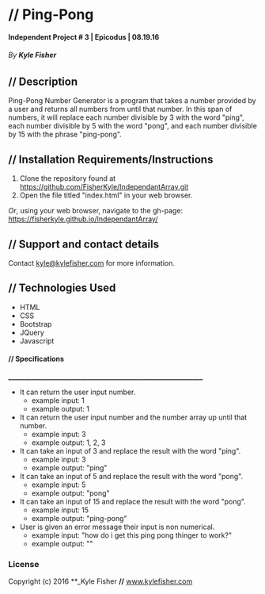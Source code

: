 # // Ping-Pong

#### Independent Project # 3 | Epicodus | 08.19.16
###### _By **Kyle Fisher**_

## **//** Description

Ping-Pong Number Generator is a program that takes a number provided by a user and returns all numbers from until that number. In this span of numbers, it will replace each number divisible by 3 with the word "ping", each number divisible by 5 with the word "pong", and each number divisible by 15 with the phrase "ping-pong".

## **//** Installation Requirements/Instructions

1. Clone the repository found at https://github.com/FisherKyle/IndependantArray.git
2. Open the file titled "index.html" in your web browser.

_Or_, using your web browser, navigate to the gh-page: https://fisherkyle.github.io/IndependantArray/

## **//** Support and contact details

Contact kyle@kylefisher.com for more information.

## **//** Technologies Used

* HTML
* CSS
* Bootstrap
* JQuery
* Javascript

#### **//** **Specifications**
**___________________________________________________________**

* It can return the user input number.
  * example input: 1
  * example output: 1
* It can return the user input number and the number array up until that number.
  * example input: 3
  * example output: 1, 2, 3
* It can take an input of 3 and replace the result with the word "ping".
  * example input: 3
  * example output: "ping"
* It can take an input of 5 and replace the result with the word "pong".
  * example input: 5
  * example output: "pong"
* It can take an input of 15 and replace the result with the word "pong".
  * example input: 15
  * example output: "ping-pong"
* User is given an error message their input is non numerical.
  * example input: "how do i get this ping pong thinger to work?"
  * example output: ""


### License

Copyright (c) 2016 **_Kyle Fisher **//** www.kylefisher.com
